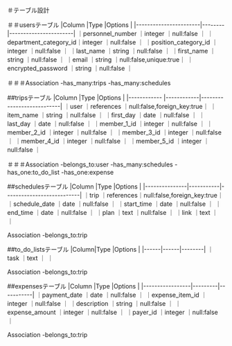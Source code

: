 ＃テーブル設計

＃＃usersテーブル
|Column                 |Type    |Options                |
|-----------------------|--------|-----------------------|
｜personnel_number      ｜integer ｜null:false            ｜
｜department_category_id｜integer ｜null:false            ｜
｜position_category_id  ｜integer ｜null:false            ｜
｜last_name             ｜string  ｜null:false            ｜
｜first_name            ｜string  ｜null:false            ｜
｜email                 ｜string  ｜null:false,unique:true｜
｜encrypted_password    ｜string  ｜null:false            ｜

＃＃＃Association
-has_many:trips
-has_many:schedules

##tripsテーブル
|Column       |Type        |Options                    |
|------------ |------------|---------------------------|
｜user        ｜references ｜null:false,foreign_key:true｜
｜item_name   ｜string     ｜null:false                 ｜
｜first_day   ｜date       ｜null:false                 ｜
｜last_day    ｜date       ｜null:false                 ｜
｜member_1_id ｜integer    ｜null:false                 ｜
｜member_2_id ｜integer    ｜null:false                 ｜
｜member_3_id ｜integer    ｜null:false                 ｜
｜member_4_id ｜integer    ｜null:false                 ｜
｜member_5_id ｜integer    ｜null:false                 ｜

＃＃＃Association
-belongs_to:user
-has_many:schedules
-has_one:to_do_list
-has_one:expense

##schedulesテーブル
|Column         |Type       |Options                    |
|---------------|-----------|---------------------------|
｜trip          ｜references｜null:false,foreign_key:true｜
｜schedule_date ｜date      ｜null:false                 ｜
｜start_time    ｜date      ｜null:false                 ｜
｜end_time      ｜date      ｜null:false                 ｜
｜plan          ｜text      ｜null:false                 ｜
｜link          ｜text      ｜                           ｜

Association
-belongs_to:trip

##to_do_listsテーブル
|Column|Type    |Options |
|------|------|--------|
｜task ｜text ｜        ｜

Association
-belongs_to:trip

##expensesテーブル
|Column           |Type     |Options    |
|-----------------|---------|-----------|
｜payment_date    ｜date    ｜null:false ｜
｜expense_item_id ｜integer ｜null:false ｜
｜description     ｜string  ｜null:false ｜
｜expense_amount  ｜integer ｜null:false ｜
｜payer_id        ｜integer ｜null:false ｜

Association
-belongs_to:trip
